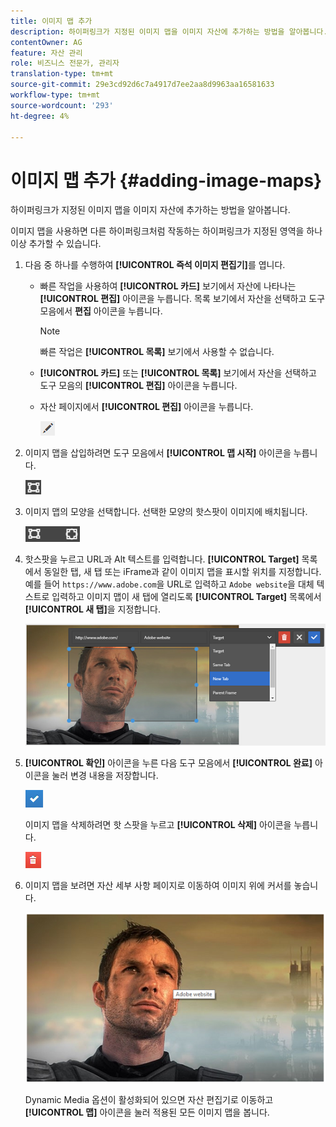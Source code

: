 ```yaml
---
title: 이미지 맵 추가
description: 하이퍼링크가 지정된 이미지 맵을 이미지 자산에 추가하는 방법을 알아봅니다.
contentOwner: AG
feature: 자산 관리
role: 비즈니스 전문가, 관리자
translation-type: tm+mt
source-git-commit: 29e3cd92d6c7a4917d7ee2aa8d9963aa16581633
workflow-type: tm+mt
source-wordcount: '293'
ht-degree: 4%

---
```



# 이미지 맵 추가 {#adding-image-maps}

하이퍼링크가 지정된 이미지 맵을 이미지 자산에 추가하는 방법을 알아봅니다.

이미지 맵을 사용하면 다른 하이퍼링크처럼 작동하는 하이퍼링크가 지정된 영역을 하나 이상 추가할 수 있습니다.

1. 다음 중 하나를 수행하여 **[!UICONTROL 즉석 이미지 편집기]**&#x200B;를 엽니다.

   * 빠른 작업을 사용하여 **[!UICONTROL 카드]** 보기에서 자산에 나타나는 **[!UICONTROL 편집]** 아이콘을 누릅니다. 목록 보기에서 자산을 선택하고 도구 모음에서 **편집** 아이콘을 누릅니다.

      >[!NOTE]
      >
      >빠른 작업은 **[!UICONTROL 목록]** 보기에서 사용할 수 없습니다.

   * **[!UICONTROL 카드]** 또는 **[!UICONTROL 목록]** 보기에서 자산을 선택하고 도구 모음의 **[!UICONTROL 편집]** 아이콘을 누릅니다.
   * 자산 페이지에서 **[!UICONTROL 편집]** 아이콘을 누릅니다.

      ![chlimage_1-420](assets/chlimage_1-420.png)

1. 이미지 맵을 삽입하려면 도구 모음에서 **[!UICONTROL 맵 시작]** 아이콘을 누릅니다.

   ![chlimage_1-421](assets/chlimage_1-421.png)

1. 이미지 맵의 모양을 선택합니다. 선택한 모양의 핫스팟이 이미지에 배치됩니다.

   ![chlimage_1-422](assets/chlimage_1-422.png)

1. 핫스팟을 누르고 URL과 Alt 텍스트를 입력합니다. **[!UICONTROL Target]** 목록에서 동일한 탭, 새 탭 또는 iFrame과 같이 이미지 맵을 표시할 위치를 지정합니다. 예를 들어 `https://www.adobe.com`을 URL로 입력하고 `Adobe website`을 대체 텍스트로 입력하고 이미지 맵이 새 탭에 열리도록 **[!UICONTROL Target]** 목록에서 **[!UICONTROL 새 탭]**&#x200B;을 지정합니다.

   ![chlimage_1-423](assets/chlimage_1-423.png)

1. **[!UICONTROL 확인]** 아이콘을 누른 다음 도구 모음에서 **[!UICONTROL 완료]** 아이콘을 눌러 변경 내용을 저장합니다.

   ![chlimage_1-424](assets/chlimage_1-424.png)

   이미지 맵을 삭제하려면 핫 스팟을 누르고 **[!UICONTROL 삭제]** 아이콘을 누릅니다.

   ![chlimage_1-425](assets/chlimage_1-425.png)

1. 이미지 맵을 보려면 자산 세부 사항 페이지로 이동하여 이미지 위에 커서를 놓습니다.

   ![chlimage_1-426](assets/chlimage_1-426.png)

   Dynamic Media 옵션이 활성화되어 있으면 자산 편집기로 이동하고 **[!UICONTROL 맵]** 아이콘을 눌러 적용된 모든 이미지 맵을 봅니다.

